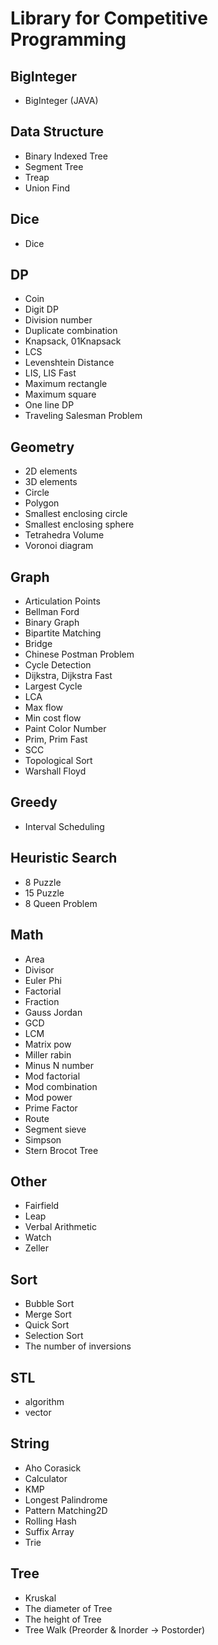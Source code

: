 # Library for Competitive Programming
## BigInteger
- BigInteger (JAVA)

## Data Structure
- Binary Indexed Tree
- Segment Tree
- Treap
- Union Find

## Dice
- Dice

## DP
- Coin
- Digit DP
- Division number
- Duplicate combination
- Knapsack, 01Knapsack
- LCS
- Levenshtein Distance
- LIS, LIS Fast
- Maximum rectangle
- Maximum square
- One line DP
- Traveling Salesman Problem

## Geometry
- 2D elements
- 3D elements
- Circle
- Polygon
- Smallest enclosing circle
- Smallest enclosing sphere
- Tetrahedra Volume
- Voronoi diagram

## Graph
- Articulation Points
- Bellman Ford
- Binary Graph
- Bipartite Matching
- Bridge
- Chinese Postman Problem
- Cycle Detection
- Dijkstra, Dijkstra Fast
- Largest Cycle
- LCA
- Max flow
- Min cost flow
- Paint Color Number
- Prim, Prim Fast
- SCC
- Topological Sort
- Warshall Floyd

## Greedy
- Interval Scheduling

## Heuristic Search
- 8 Puzzle
- 15 Puzzle
- 8 Queen Problem

## Math
- Area
- Divisor
- Euler Phi
- Factorial
- Fraction
- Gauss Jordan
- GCD
- LCM
- Matrix pow
- Miller rabin
- Minus N number
- Mod factorial
- Mod combination
- Mod power
- Prime Factor
- Route
- Segment sieve
- Simpson
- Stern Brocot Tree

## Other
- Fairfield
- Leap
- Verbal Arithmetic
- Watch
- Zeller

## Sort
- Bubble Sort
- Merge Sort
- Quick Sort
- Selection Sort
- The number of inversions

## STL
- algorithm
- vector

## String
- Aho Corasick
- Calculator
- KMP
- Longest Palindrome
- Pattern Matching2D
- Rolling Hash
- Suffix Array
- Trie

## Tree
- Kruskal
- The diameter of Tree
- The height of Tree
- Tree Walk (Preorder & Inorder -> Postorder)
